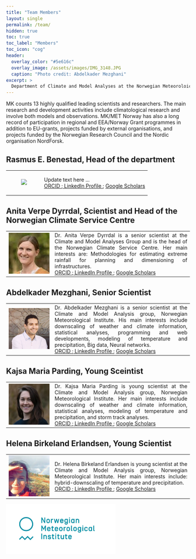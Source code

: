 ```yaml
---
title: "Team Members"
layout: single
permalink: /team/
hidden: true
toc: true
toc_label: "Members"
toc_icon: "cog"
header:
  overlay_color: "#5e616c"
  overlay_image: /assets/images/IMG_3148.JPG
  caption: "Photo credit: Abdelkader Mezghani"
excerpt: >
  Department of Climate and Model Analyses at the Norwegian Meteoroloical Institute
---
```


MK counts 13 highly qualified leading scientists and researchers. The main research and development activities include climatological research and involve both models and observations. MK/MET Norway has also a long record of participation in regional and EEA/Norway Grant programmes in addition to EU-grants, projects funded by external organisations, and projects funded by the Norwegian Research Council and the Nordic organisation NordForsk.

## Rasmus E. Benestad, Head of the department
<table>
 <tr>
  <td width="25%" ><center> <img src="/assets/images/bio/rasmus_MET_Norway.png"/> </center></td>
  <td align="justify">
 
   Update text here ...<br>
 <a href=""> ORCID </a>;<a href=""> LinkedIn Profile </a>; <a href=""> Google Scholars </a>
 </td>
 </tr>
 </table>



## Anita Verpe Dyrrdal, Scientist and Head of the Norwegian Climate Service Centre
<table>
 <tr>
  <td width="25%" ><center> <img src="/assets/images/bio/Anita_MET_Norway.png"/> </center></td>
  <td align="justify">
 Dr. Anita Verpe Dyrrdal is a senior scientist at the Climate and Model Analyses Group and is the head of the Norwegian Climate Service Centre. Her main interests are: Methodologies for estimating extreme rainfall for planning and dimensioning of infrastructures.<br>
 <a href=""> ORCID </a>;<a href=""> LinkedIn Profile </a>; <a href=""> Google Scholars </a>
 </td>
 </tr>
 </table>

## Abdelkader Mezghani, Senior Scientist
 <table>
 <tr>
  <td width="25%" ><center> <img src="/assets/images/bio/abdelkader_metno.jpg"/> </center></td>
  <td align="justify">
 Dr. Abdelkader Mezghani is a senior scientist at the Climate and Model Analysis group, Norwegian Meteorological Institute. His main interests include downscaling of weather and climate information, statistical analyses, programming and web developments, modeling of temperature and precipitation, Big data, Neural networks.<br>
 <a href="https://orcid.org/0000-0003-2825-5884"> ORCID </a>;<a href="https://no.linkedin.com/in/abdelkader-mezghani-8a3aa127"> LinkedIn Profile </a>; <a href="https://scholar.google.com/citations?user=oeIMYnUAAAAJ&hl=en"> Google Scholars </a>
 </td>
 </tr>
 </table>

## Kajsa Maria Parding, Young Sceintist
<table>
 <tr>
  <td width="25%" ><center> <img src="/assets/images/bio/kajsa_MET_Norway.png"/> </center></td>
  <td align="justify">
 Dr. Kajsa Maria Parding is young scientist at the Climate and Model Analysis group, Norwegian Meteorological Institute. Her main interests include downscaling of weather and climate information, statistical analyses, modeling of temperature and precipitation, and storm track analyses.<br>
 <a href=""> ORCID </a>;<a href=""> LinkedIn Profile </a>; <a href=""> Google Scholars </a>
 </td>
 </tr>
 </table>

## Helena Birkeland Erlandsen, Young Scientist
<table>
 <tr>
  <td width="25%" ><center> <img src="/assets/images/bio/helene_MET_Norway.png"/> </center></td>
  <td align="justify">
 Dr. Helena Birkeland Erlandsen is young scientist at the Climate and Model Analysis group, Norwegian Meteorological Institute. Her main interests include: hybrid-downscaling of temperature and precipitation. <br>
 <a href=""> ORCID </a>;<a href=""> LinkedIn Profile </a>; <a href=""> Google Scholars </a>
 </td>
 </tr>
 </table>


<img src="/assets/images/Met_RGB_Horisontal_ENG.jpg" width="300"/>
